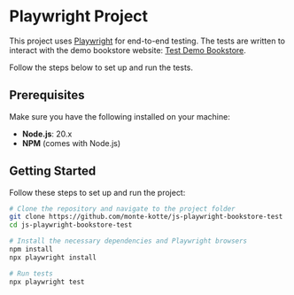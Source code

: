 # Playwright Project

This project uses [Playwright](https://playwright.dev/) for end-to-end testing.
The tests are written to interact with the demo bookstore website: [Test Demo Bookstore](https://bookcart.azurewebsites.net).

Follow the steps below to set up and run the tests.

## Prerequisites

Make sure you have the following installed on your machine:
- **Node.js**: 20.x
- **NPM** (comes with Node.js)

## Getting Started

Follow these steps to set up and run the project:

```bash
# Clone the repository and navigate to the project folder
git clone https://github.com/monte-kotte/js-playwright-bookstore-test
cd js-playwright-bookstore-test

# Install the necessary dependencies and Playwright browsers
npm install
npx playwright install

# Run tests
npx playwright test
